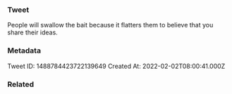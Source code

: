 ### Tweet
People will swallow the bait because it flatters them to believe that you share their ideas.

### Metadata
Tweet ID: 1488784423722139649
Created At: 2022-02-02T08:00:41.000Z

### Related

